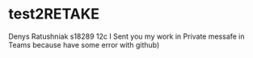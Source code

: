 # test2RETAKE
Denys Ratushniak s18289 12c
I Sent you my work in Private messafe in Teams because have some error with github)
